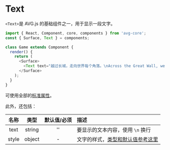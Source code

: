 # Text

`<Text>`是 AVG.js 的基础组件之一，用于显示一段文字。

```javascript
import { React, Component, core, components } from 'avg-core';
const { Surface, Text } = components;

class Game extends Component {
  render() {
    return (
      <Surface>
        <Text text="越过长城，走向世界每个角落。\nAcross the Great Wall, we can reach every corner in the world."/>
      </Surface>
    );
  }
}
```

可使用全部的[标准属性](zh/components-props.md)。

此外，还包括：

| 名称 | 类型 | 默认值/必须 | 描述 |
| :--: | :--: | :--: | :-- |
| text | string | '' | 要显示的文本内容，使用 `\n` 换行 |
| style | object | - | 文字的样式，[类型和默认值参考这里](http://pixijs.download/release/docs/PIXI.TextStyle.html) |
